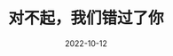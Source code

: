 ---
title: "对不起，我们错过了你"
date: "2022-10-12"
price: "20.00"
theaters: ["北京大学百周年纪念讲堂"]
remark: ['原声影片・中文字幕']
---